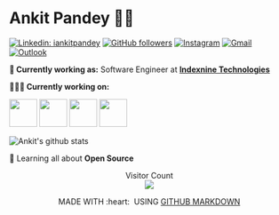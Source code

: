 # Ankit Pandey 👨‍💻

[![Linkedin: iankitpandey](https://img.shields.io/badge/-iankitpandey-blue?style=flat-square&logo=Linkedin&logoColor=white&link=https://www.linkedin.com/in/iankitpandey/)](https://www.linkedin.com/in/iankitpandey/)
[![GitHub followers](https://img.shields.io/github/followers/ankit2web.svg?style=social&label=Follow&maxAge=2592000)](https://github.com/ankit2web?tab=followers)
[![Instagram](https://img.shields.io/badge/-Instagram-c13584?style=flat&labelColor=c13584&logo=instagram&logoColor=white)](https://www.instagram.com/asli_anki/)
[![Gmail](https://img.shields.io/badge/-Gmail-c14438?style=flat&logo=Gmail&logoColor=white)](mailto:ankitpandey.ap273@gmail.com)
[![Outlook](https://img.shields.io/badge/-Outlook-0078D4?style=flat&logo=Microsoft-Outlook&logoColor=white)](mailto:ankit2web@outlook.com)

**💼 Currently working as:** Software Engineer at <a href="https://www.indexnine.com/" target="_blank"><b>Indexnine Technologies</b></a>

**👨🏻‍💻 Currently working on:** 

<code><a href="https://robotframework.org/" target="_blank"><img height="50" src="https://raw.githubusercontent.com/robotframework/visual-identity/master/logo/robot-framework.svg"></a></code>
<code><a href="https://www.selenium.dev/" target="_blank"><img height="50" src="https://selenium.dev/images/selenium_logo_square_green.png"></a></code>
<code><a href="https://www.postman.com/" target="_blank"><img height="50" src="https://user-images.githubusercontent.com/2676579/34940598-17cc20f0-f9be-11e7-8c6d-f0190d502d64.png"></a></code>
<code><a href="https://jmeter.apache.org/" target="_blank"><img height="50" src="https://svn.apache.org/repos/asf/jmeter/trunk/docs/images/jmeter_square.svg"></a></code>

![Ankit's github stats](https://github-readme-stats.vercel.app/api?username=ankit2web&show_icons=true&line_height=30&theme=tokyonight)

🌱 Learning all about **Open Source**

<p align="center"> 
  Visitor Count<br>
  <img src="https://profile-counter.glitch.me/ankit2web/count.svg" />
</p>

<p align="center">
  MADE WITH :heart: &nbsp;USING <a href="https://github.com/github/markup">GITHUB MARKDOWN</a>
</p>
